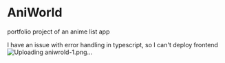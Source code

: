 # AniWorld
portfolio project of an anime list app

I have an issue with error handling in typescript, so I can't deploy frontend
![Uploading aniwrold-1.png…]()
